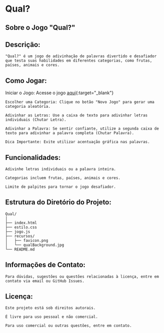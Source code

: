# Qual?

## Sobre o Jogo "Qual?"

## Descrição:

    "Qual?" é um jogo de adivinhação de palavras divertido e desafiador
    que testa suas habilidades em diferentes categorias, como frutas, países, animais e cores.

## Como Jogar:
Iniciar o Jogo: Acesse o jogo [aqui](https://jogo-adivinhacao-sage.vercel.app/){:target="_blank"}



    Escolher uma Categoria: Clique no botão "Novo Jogo" para gerar uma categoria aleatória.

    Adivinhar as Letras: Use a caixa de texto para adivinhar letras individuais (Chutar Letra).

    Adivinhar a Palavra: Se sentir confiante, utilize a segunda caixa de texto para adivinhar a palavra completa (Chutar Palavra).

    Dica Importante: Evite utilizar acentuação gráfica nas palavras.

## Funcionalidades:

    Adivinhe letras individuais ou a palavra inteira.

    Categorias incluem frutas, países, animais e cores.

    Limite de palpites para tornar o jogo desafiador.

## Estrutura do Diretório do Projeto:

    Qual/
    │
    ├── index.html
    ├── estilo.css
    ├── jogo.js
    ├── recursos/
    │   ├── favicon.png
    │   └── qualBackground.jpg
    └── README.md

## Informações de Contato:

    Para dúvidas, sugestões ou questões relacionadas à licença, entre em contato via email ou GitHub Issues.

## Licença:

    Este projeto está sob direitos autorais. 

    É livre para uso pessoal e não comercial. 

    Para uso comercial ou outras questões, entre em contato.